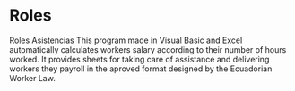 # Roles
Roles Asistencias 
This program made in Visual Basic and Excel automatically calculates workers salary according to their number of hours worked.
It provides sheets for taking care of assistance and delivering workers they payroll in the aproved format designed by 
the Ecuadorian Worker Law.
